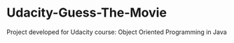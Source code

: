 # Udacity-Guess-The-Movie
Project developed for Udacity course: Object Oriented Programming in Java
